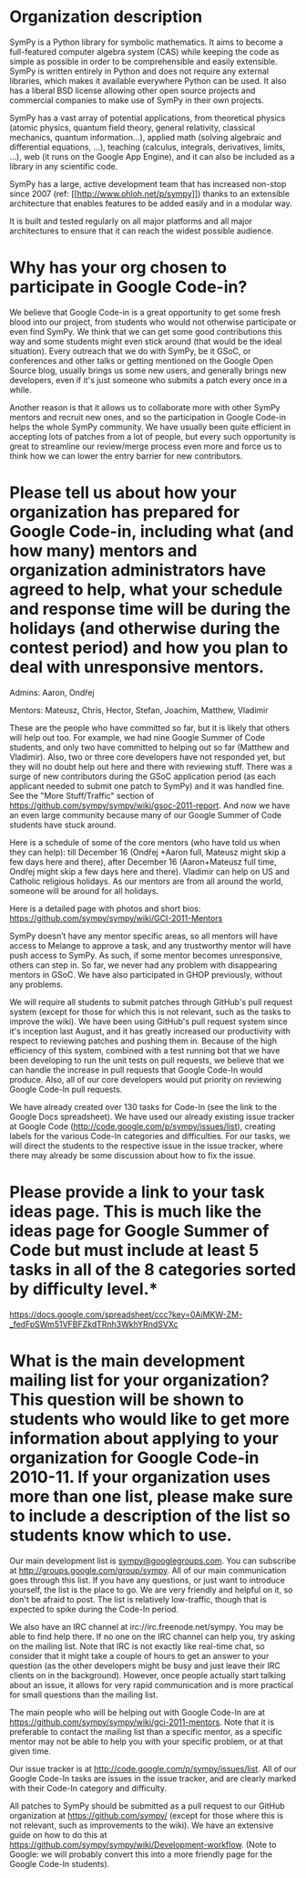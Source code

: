 # Organization description

SymPy is a Python library for symbolic mathematics. It aims to become a full-featured computer algebra system (CAS) while keeping the code as simple as possible in order to be comprehensible and easily extensible. SymPy is written entirely in Python and does not require any external libraries, which makes it available everywhere Python can be used. It also has a liberal BSD license allowing other open source projects and commercial companies to make use of SymPy in their own projects.

SymPy has a vast array of potential applications, from theoretical physics (atomic physics, quantum field theory, general relativity, classical mechanics, quantum information...), applied math (solving algebraic and differential equations, ...), teaching (calculus, integrals, derivatives, limits, ...), web (it runs on the Google App Engine), and it can also be included as a library in any scientific code.

SymPy has a large, active development team that has increased non-stop since 2007 (ref: [[http://www.ohloh.net/p/sympy]]) thanks to an extensible architecture that enables features to be added easily and in a modular way.

It is built and tested regularly on all major platforms and all major architectures to ensure that it can reach the widest possible audience.

# Why has your org chosen to participate in Google Code-in?

We believe that Google Code-in is a great opportunity to get some fresh blood into our project, from students who would not otherwise participate or even find SymPy. We think that we can get some good contributions this way and some students might even stick around (that would be the ideal situation). Every outreach that we do with SymPy, be it GSoC, or conferences and other talks or getting mentioned on the Google Open Source blog, usually brings us some new users, and generally brings new developers, even if it's just someone who submits a patch every once in a while.

Another reason is that it allows us to collaborate more with other SymPy mentors and recruit new ones, and so the participation in Google Code-in helps the whole SymPy community.
We have usually been quite efficient in accepting lots of patches from a lot of people, but every such opportunity is great to streamline our review/merge process even more and force us to think how we can lower the entry barrier for new contributors.

# Please tell us about how your organization has prepared for Google Code-in, including what (and how many) mentors and organization administrators have agreed to help, what your schedule and response time will be during the holidays (and otherwise during the contest period) and how you plan to deal with unresponsive mentors.

Admins: Aaron, Ondřej

Mentors: Mateusz, Chris, Hector, Stefan, Joachim, Matthew, Vladimir

These are the people who have committed so far, but it is likely that others will help out too.  For example, we had nine Google Summer of Code students, and only two have committed to helping out so far (Matthew and Vladimir). Also, two or three core developers have not responded yet, but they will no doubt help out here and there with reviewing stuff. There was a surge of new contributors during the GSoC application period (as each applicant needed to submit one patch to SymPy) and it was handled fine.  See the "More Stuff/Traffic" section of https://github.com/sympy/sympy/wiki/gsoc-2011-report.  And now we have an even large community because many of our Google Summer of Code students have stuck around.

Here is a schedule of some of the core mentors (who have told us when they can help): till December 16 (Ondřej +Aaron full, Mateusz might skip a few days here and there), after December 16 (Aaron+Mateusz full time, Ondřej might skip a few days here and there).  Vladimir can help on US and Catholic religious holidays. As our mentors are from all around the world, someone will be around for all holidays.

Here is a detailed page with photos and short bios: https://github.com/sympy/sympy/wiki/GCI-2011-Mentors


SymPy doesn’t have any mentor specific areas, so all mentors will have access to Melange to approve a task, and any trustworthy mentor will have push access to SymPy. As such, if some mentor becomes unresponsive, others can step in. So far, we never had any problem with disappearing mentors in GSoC. We have also participated in GHOP previously, without any problems.

We will require all students to submit patches through GitHub's pull request system (except for those for which this is not relevant, such as the tasks to improve the wiki). We have been using GitHub's pull request system since it's inception last August, and it has greatly increased our productivity with respect to reviewing patches and pushing them in.  Because of the high efficiency of this system, combined with a test running bot that we have been developing to run the unit tests on pull requests, we believe that we can handle the increase in pull requests that Google Code-In would produce.  Also, all of our core developers would put priority on reviewing Google Code-In pull requests.

We have already created over 130 tasks for Code-In (see the link to the Google Docs spreadsheet).  We have used our already existing issue tracker at Google Code (http://code.google.com/p/sympy/issues/list), creating labels for the various Code-In categories and difficulties. For our tasks, we will direct the students to the respective issue in the issue tracker, where there may already be some discussion about how to fix the issue.


# Please provide a link to your task ideas page. This is much like the ideas page for Google Summer of Code but must include at least 5 tasks in all of the 8 categories sorted by difficulty level.*

https://docs.google.com/spreadsheet/ccc?key=0AiMKW-ZM-_fedFpSWm51VFBFZkdTRnh3WkhYRndSVXc

# What is the main development mailing list for your organization? This question will be shown to students who would like to get more information about applying to your organization for Google Code-in 2010-11. If your organization uses more than one list, please make sure to include a description of the list so students know which to use.

Our main development list is sympy@googlegroups.com.  You can subscribe at http://groups.google.com/group/sympy.  All of our main communication goes through this list.  If you have any questions, or just want to introduce yourself, the list is the place to go.  We are very friendly and helpful on it, so don't be afraid to post. The list is relatively low-traffic, though that is expected to spike during the Code-In period.

We also have an IRC channel at irc://irc.freenode.net/sympy.  You may be able to find help there.  If no one on the IRC channel can help you, try asking on the mailing list. Note that IRC is not exactly like real-time chat, so consider that it might take a couple of hours to get an answer to your question (as the other developers might be busy and just leave their IRC clients on in the background). However, once people actually start talking about an issue, it allows for very rapid communication and is more practical for small questions than the mailing list.

The main people who will be helping out with Google Code-In are at https://github.com/sympy/sympy/wiki/gci-2011-mentors.  Note that it is preferable to contact the mailing list than a specific mentor, as a specific mentor may not be able to help you with your specific problem, or at that given time.

Our issue tracker is at http://code.google.com/p/sympy/issues/list.  All of our Google Code-In tasks are issues in the issue tracker, and are clearly marked with their Code-In category and difficulty. 

All patches to SymPy should be submitted as a pull request to our GitHub organization at https://github.com/sympy/ (except for those where this is not relevant, such as improvements to the wiki).  We have an extensive guide on how to do this at https://github.com/sympy/sympy/wiki/Development-workflow. (Note to Google: we will probably convert this into a more friendly page for the Google Code-In students).

